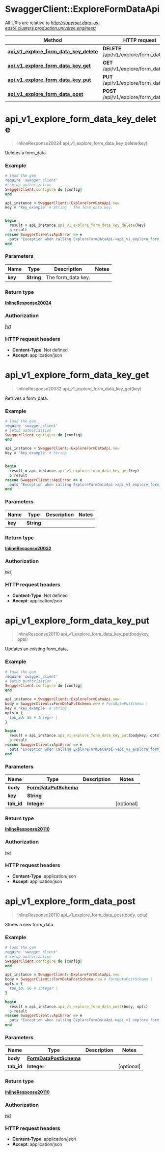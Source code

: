 # SwaggerClient::ExploreFormDataApi

All URIs are relative to *http://superset.data-us-east4.clusters.production.universe.engineer/*

Method | HTTP request | Description
------------- | ------------- | -------------
[**api_v1_explore_form_data_key_delete**](ExploreFormDataApi.md#api_v1_explore_form_data_key_delete) | **DELETE** /api/v1/explore/form_data/{key} | 
[**api_v1_explore_form_data_key_get**](ExploreFormDataApi.md#api_v1_explore_form_data_key_get) | **GET** /api/v1/explore/form_data/{key} | 
[**api_v1_explore_form_data_key_put**](ExploreFormDataApi.md#api_v1_explore_form_data_key_put) | **PUT** /api/v1/explore/form_data/{key} | 
[**api_v1_explore_form_data_post**](ExploreFormDataApi.md#api_v1_explore_form_data_post) | **POST** /api/v1/explore/form_data | 

# **api_v1_explore_form_data_key_delete**
> InlineResponse20024 api_v1_explore_form_data_key_delete(key)



Deletes a form_data.

### Example
```ruby
# load the gem
require 'swagger_client'
# setup authorization
SwaggerClient.configure do |config|
end

api_instance = SwaggerClient::ExploreFormDataApi.new
key = 'key_example' # String | The form_data key.


begin
  result = api_instance.api_v1_explore_form_data_key_delete(key)
  p result
rescue SwaggerClient::ApiError => e
  puts "Exception when calling ExploreFormDataApi->api_v1_explore_form_data_key_delete: #{e}"
end
```

### Parameters

Name | Type | Description  | Notes
------------- | ------------- | ------------- | -------------
 **key** | **String**| The form_data key. | 

### Return type

[**InlineResponse20024**](InlineResponse20024.md)

### Authorization

[jwt](../README.md#jwt)

### HTTP request headers

 - **Content-Type**: Not defined
 - **Accept**: application/json



# **api_v1_explore_form_data_key_get**
> InlineResponse20032 api_v1_explore_form_data_key_get(key)



Retrives a form_data.

### Example
```ruby
# load the gem
require 'swagger_client'
# setup authorization
SwaggerClient.configure do |config|
end

api_instance = SwaggerClient::ExploreFormDataApi.new
key = 'key_example' # String | 


begin
  result = api_instance.api_v1_explore_form_data_key_get(key)
  p result
rescue SwaggerClient::ApiError => e
  puts "Exception when calling ExploreFormDataApi->api_v1_explore_form_data_key_get: #{e}"
end
```

### Parameters

Name | Type | Description  | Notes
------------- | ------------- | ------------- | -------------
 **key** | **String**|  | 

### Return type

[**InlineResponse20032**](InlineResponse20032.md)

### Authorization

[jwt](../README.md#jwt)

### HTTP request headers

 - **Content-Type**: Not defined
 - **Accept**: application/json



# **api_v1_explore_form_data_key_put**
> InlineResponse20110 api_v1_explore_form_data_key_put(bodykey, opts)



Updates an existing form_data.

### Example
```ruby
# load the gem
require 'swagger_client'
# setup authorization
SwaggerClient.configure do |config|
end

api_instance = SwaggerClient::ExploreFormDataApi.new
body = SwaggerClient::FormDataPutSchema.new # FormDataPutSchema | 
key = 'key_example' # String | 
opts = { 
  tab_id: 56 # Integer | 
}

begin
  result = api_instance.api_v1_explore_form_data_key_put(bodykey, opts)
  p result
rescue SwaggerClient::ApiError => e
  puts "Exception when calling ExploreFormDataApi->api_v1_explore_form_data_key_put: #{e}"
end
```

### Parameters

Name | Type | Description  | Notes
------------- | ------------- | ------------- | -------------
 **body** | [**FormDataPutSchema**](FormDataPutSchema.md)|  | 
 **key** | **String**|  | 
 **tab_id** | **Integer**|  | [optional] 

### Return type

[**InlineResponse20110**](InlineResponse20110.md)

### Authorization

[jwt](../README.md#jwt)

### HTTP request headers

 - **Content-Type**: application/json
 - **Accept**: application/json



# **api_v1_explore_form_data_post**
> InlineResponse20110 api_v1_explore_form_data_post(body, opts)



Stores a new form_data.

### Example
```ruby
# load the gem
require 'swagger_client'
# setup authorization
SwaggerClient.configure do |config|
end

api_instance = SwaggerClient::ExploreFormDataApi.new
body = SwaggerClient::FormDataPostSchema.new # FormDataPostSchema | 
opts = { 
  tab_id: 56 # Integer | 
}

begin
  result = api_instance.api_v1_explore_form_data_post(body, opts)
  p result
rescue SwaggerClient::ApiError => e
  puts "Exception when calling ExploreFormDataApi->api_v1_explore_form_data_post: #{e}"
end
```

### Parameters

Name | Type | Description  | Notes
------------- | ------------- | ------------- | -------------
 **body** | [**FormDataPostSchema**](FormDataPostSchema.md)|  | 
 **tab_id** | **Integer**|  | [optional] 

### Return type

[**InlineResponse20110**](InlineResponse20110.md)

### Authorization

[jwt](../README.md#jwt)

### HTTP request headers

 - **Content-Type**: application/json
 - **Accept**: application/json



